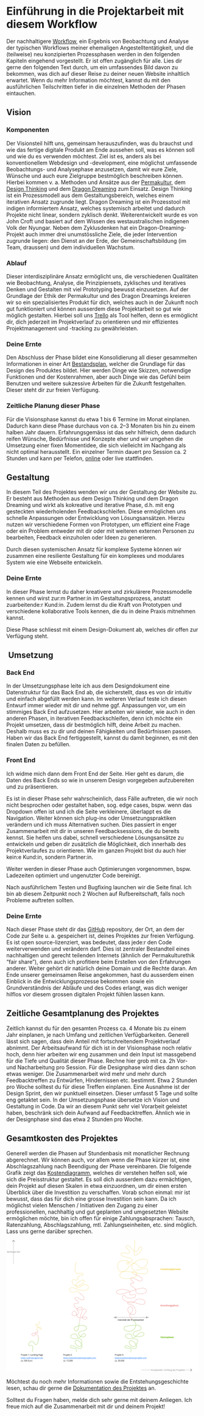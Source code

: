 # Einführung in die Projektarbeit mit diesem Workflow

Der nachhaltigere [Workflow](https://trello.com/w/userworkspaceaa1c57b2e62ef5488e9680dea9d99fce), ein Ergebnis von Beobachtung und Analyse der typischen Workflows meiner ehemaligen Angestelltentätigkeit, und die (teilweise) neu konzipierten Prozessphasen werden in den folgenden Kapiteln eingehend vorgestellt. Er ist offen zugänglich für alle. Lies dir gerne den folgenden Text durch, um ein umfassendes Bild davon zu bekommen, was dich auf dieser Reise zu deiner neuen Website inhaltlich erwartet. Wenn du mehr Information möchtest, kannst du mit den ausführlichen Teilschritten tiefer in die einzelnen Methoden der Phasen eintauchen.

## Vision

### Komponenten

Der Visionsteil hilft uns, gemeinsam herauszufinden, was du brauchst und wie das fertige digitale Produkt am Ende aussehen soll, was es können soll und wie du es verwenden möchtest. Ziel ist es, anders als bei konventionellem Webdesign und -development, eine möglichst umfassende Beobachtungs- und Analysephase anzusetzen, damit wir eure Ziele, Wünsche und auch eure Zielgruppe bestmöglich beschreiben können. Hierbei kommen v. a. Methoden und Ansätze aus der [Permakultur](https://www.permakultur.de/was-ist-permakultur), dem [Design Thinking](https://www.interaction-design.org/literature/topics/design-thinking) und dem [Dragon Dreaming](https://dragondreaming.org/) zum Einsatz. Design Thinking ist ein Prozessmodell aus dem Gestaltungsbereich, welches einem iterativen Ansatz zugrunde liegt. Dragon Dreaming ist ein Prozesstool mit indigen informiertem Ansatz, welches systemisch arbeitet und dadurch Projekte nicht linear, sondern zyklisch denkt. Weiterentwickelt wurde es von John Croft und basiert auf dem Wissen des westaustralischen indigenen Volk der Nyungar. Neben dem Zyklusdenken hat ein Dragon-Dreaming-Projekt auch immer drei unumstössliche Ziele, die jeder Intervention zugrunde liegen: den Dienst an der Erde, der Gemeinschaftsbildung (im Team, draussen) und dem individuellen Wachstum.

### Ablauf

Dieser interdisziplinäre Ansatz ermöglicht uns, die verschiedenen Qualitäten wie Beobachtung, Analyse, die Prinzipiensets, zyklisches und iteratives Denken und Gestalten mit viel Prototyping bewusst einzusetzen. Auf der Grundlage der Ethik der Permakultur und des Dragon Dreamings kreieren wir so ein spezialisiertes Produkt für dich, welches auch in der Zukunft noch gut funktioniert und können ausserdem diese Projektarbeit so gut wie möglich gestalten. Hierbei soll uns [Trello](https://trello.com/) als Tool helfen, denn es ermöglicht dir, dich jederzeit im Projektverlauf zu orientieren und mir effizientes Projektmanagement und -tracking zu gewährleisten.
<!-- 
Konkret werden wir in der Visionsphase viele Fragen wie bspw. das [Initial Interview](../../workflow/detailed/vision.md#initial-interview) oder die [9 Ways Of Observation](../../workflow/detailed/vision.md#9-ways-of-observation) durcharbeiten, aber auch träumerisch und maximalplanerisch mit dem [Traumkreis](../../workflow/detailed/vision.md#traumkreis) und den [Traumskizzen](../../workflow/detailed/vision.md#traumskizzen) erkunden, was denn abseits der Ratio so möglich sein kann. Hieraus werden wir dann eine starke [Vision](../../workflow/detailed/vision.md#vision) kreieren, die uns als Nordstern während unserer gemeinsamen Zusammenarbeit dient und uns immer wieder zu dem zurückführt was dir wichtig ist, sollten wir mal zu sehr im Detail gefangen sein.  -->

### Deine Ernte

Den Abschluss der Phase bildet eine Konsolidierung all dieser gesammelten Informationen in einer Art [Bestandsplan](../../workflow/detailed/vision.md#bestandsplan), welcher die Grundlage für das Design des Produktes bildet. Hier werden Dinge wie Skizzen, notwendige Funktionen und der Kostenrahmen, aber auch Dinge wie das Gefühl beim Benutzen und weitere sukzessive Arbeiten für die Zukunft festgehalten. Dieser steht dir zur freien Verfügung.

<!-- Generell sind die verschiedenen Karten chronologisch angeordnet, d. h., kommen auch ungefähr nacheinander zum Einsatz. Allerdings kann es auch einige Methoden und Interventionen im Backlog geben, die wir vielleicht nie oder erst später / früher brauchen. Das kommt ganz auf deinen / euren Prozess an. Betrachte(t) sie einfach als eine Art Werkzeugkoffer mit Handlungsempfehlung, aus dem wir bei Bedarf das herausnehmen, was uns weiterhilft. Du/ihr bist/seid herzlich dazu eingeladen, hier auch weitere Methoden vorzuschlagen oder anzupassen, wenn dir / euch das hilfreich erscheint. -->

### Zeitliche Planung dieser Phase

Für die Visionsphase kannst du etwa 1 bis 6 Termine im Monat einplanen. Dadurch kann diese Phase durchaus von ca. 2–3 Monaten bis hin zu einem halben Jahr dauern. Erfahrungsgemäss ist das sehr hilfreich, denn dadurch reifen Wünsche, Bedürfnisse und Konzepte eher und wir umgehen die Umsetzung einer fixen Momentidee, die sich vielleicht im Nachgang als nicht optimal herausstellt. Ein einzelner Termin dauert pro Session ca. 2 Stunden und kann per Telefon, [online](https://www.senfcall.de/) oder live stattfinden.

## Gestaltung

In diesem Teil des Projektes wenden wir uns der Gestaltung der Website zu. Er besteht aus Methoden aus dem Design Thinking und dem Dragon Dreaming und wirkt als kokreative und iterative Phase, d.h. mit eng gesteckten wiederholenden Feedbackschleifen. Diese ermöglichen uns schnelle Anpassungen oder Entwicklung von Lösungsansätzen. Hierzu nutzen wir verschiedene Formen von Prototypen, um effizient eine Frage oder ein Problem entweder mit dir oder mit weiteren externen Personen zu bearbeiten, Feedback einzuholen oder Ideen zu generieren.

Durch diesen systemischen Ansatz für komplexe Systeme können wir zusammen eine resiliente Gestaltung für ein komplexes und modulares System wie eine Webseite entwickeln.

### Deine Ernte

In dieser Phase lernst du daher kreativere und zirkulärere Prozessmodelle kennen und wirst zur:m Partner:in im Gestaltungsprozess, anstatt zuarbeitende:r Kund:in. Zudem lernst du die Kraft von Prototypen und verschiedene kollaborative Tools kennen, die du in deine Praxis mitnehmen kannst.

Diese Phase schliesst mit einem Design-Dokument ab, welches dir offen zur Verfügung steht.

##  Umsetzung

### Back End

In der Umsetzungsphase leite ich aus dem Designdokument eine Datenstruktur für das Back End ab, die sicherstellt, dass es von dir intuitiv und einfach abgefüllt werden kann. Im weiteren Verlauf teste ich diesen Entwurf immer wieder mit dir und nehme ggf. Anpassungen vor, um ein stimmiges Back End aufzusetzen. Hier arbeiten wir wieder, wie auch in den anderen Phasen, in iterativen Feedbackschleifen, denn ich möchte ein Projekt umsetzen, dass dir bestmöglich hilft, deine Arbeit zu machen. Deshalb muss es zu dir und deinen Fähigkeiten und Bedürfnissen passen. Haben wir das Back End fertiggestellt, kannst du damit beginnen, es mit den finalen Daten zu befüllen.

<!-- werden wir uns als erstes auf einen nachhaltigen Hoster festlegen. Hier unterstütze ich dich bei der Auswahl und der Bestellung oder des Umzugs deiner Domain, der Einrichtung eines Mailaccounts für deine Domain etc. Im nächsten Schritt nehme ich auf Grundlage des Designdokumentes eine https://trello.com/c/iQ7PBJFa/8-strukturelle-analyse  vor, d. h. ich leite ab, welche Datenfelder das Back End braucht, damit es von dir intuitiv und einfach abgefüllt werden kann. Dies passiert in enger Anlehnung an das Design, damit bestmöglich abstrakte Datenbankmasken verhindert werden können und dir klar ist, woran du grade arbeitest.  -->

### Front End

Ich widme mich dann dem Front End der Seite. Hier geht es darum, die Daten des Back Ends so wie in unserem Design vorgegeben aufzubereiten und zu präsentieren.

 <!-- Wie auch im Design sind hier echte Beispieldaten von dir wie Texte, Bilder, ggf. Videos, dein Logo, etc. sehr wichtig, um mit echten Daten zu gestalten und zu entwickeln., da Blindtext wie lorem ipsum anders umbricht als unsere Sprache und dadurch das Layout verändern kann. Ausserdem wird für dich einfacher, einen Bezug herzustellen. -->

Es ist in dieser Phase sehr wahrscheinlich, dass Fälle auftreten, die wir noch nicht besprochen oder gestaltet haben, sog. edge cases, bspw. wenn das Dropdown offen ist und ich die Seite verkleinere, überlappt es die Navigation. Weiter können sich plug-ins oder Umsetzungspraktiken verändern und ich muss Alternativen suchen. Dies passiert in enger Zusammenarbeit mit dir in unseren Feedbacksessions, die du bereits kennst. Sie helfen uns dabei, schnell verschiedene Lösungsansätze zu entwickeln und geben dir zusätzlich die Möglichkeit, dich innerhalb des Projektverlaufes zu orientieren. Wie im ganzen Projekt bist du auch hier kein:e Kund:in, sondern Partner:in.

Weiter werden in dieser Phase auch Optimierungen vorgenommen, bspw. Ladezeiten optimiert und ungenutzter Code bereinigt.

Nach ausführlichem Testen und Bugfixing launchen wir die Seite final. Ich bin ab diesem Zeitpunkt noch 2 Wochen auf Rufbereitschaft, falls noch Probleme auftreten sollten.

<!-- Ist die Seite zu ca. 80% umgesetzt, werde ich sie für eine <https://trello.com/c/MGv45kI7/11-interim-evaluation> auf einer Subdomain  (<www.dev.deinedomain.com>) live schalten (deployen), um etwaige bugs, edge cases und Browserinkompatibilitäten direkt feststellen und beheben zu können. In dieser Schlussphase wird sich unsere Zusammenarbeit noch einmal intensivieren, denn je mehr Augenpaare die Seite auf Designabweichungen untersuchen, desto besser. Wenn wir mit dem Ergebnis zufrieden sind, wird sie final live geschaltet, dieses Mal auf <www.deinedomain.com>. Ich bin ab diesem Zeitpunkt noch 2 Wochen sozusagen auf Rufbereitschaft für ein <https://trello.com/c/40R6fXiz/14-bugfixing>, falls noch Probleme auftreten sollten. -->

### Deine Ernte

Nach dieser Phase steht dir das [GitHub](https://github.com/) repository, der Ort, an dem der Code zur Seite u. a. gespeichert ist, deines Projektes zur freien Verfügung. Es ist open source-lizenziert, was bedeutet, dass jede:r den Code weiterverwenden und verändern darf. Dies ist zentraler Bestandteil eines nachhaltigen und gerecht teilenden Internets (ähnlich der Permakulturethik “fair share”), denn auch ich profitiere beim Erstellen von den Erfahrungen anderer. Weiter gehört dir natürlich deine Domain und die Rechte daran. Am Ende unserer gemeinsamen Reise angekommen, hast du ausserdem einen Einblick in die Entwicklungsprozesse bekommen sowie ein Grundverständnis der Abläufe und des Codes erlangt, was dich weniger hilflos vor diesem grossen digitalen Projekt fühlen lassen kann.

## Zeitliche Gesamtplanung des Projektes

Zeitlich kannst du für den gesamten Prozess ca. 4 Monate bis zu einem Jahr einplanen, je nach Umfang und zeitlichen Verfügbarkeiten.  Generell lässt sich sagen, dass dein Anteil mit fortschreitendem Projektverlauf abnimmt. Der Arbeitsaufwand für dich ist in der Visionsphase noch relativ hoch, denn hier arbeiten wir eng zusammen und dein Input ist massgebend für die Tiefe und Qualität dieser Phase. Rechne hier grob mit ca. 2h Vor- und Nacharbeitung pro Session. Für die Designphase wird dies dann schon etwas weniger. Die Zusammenarbeit wird mehr und mehr durch Feedbacktreffen zu Entwürfen, Hindernissen etc. bestimmt. Etwa 2 Stunden pro Woche solltest du für diese Treffen einplanen. Eine Ausnahme ist der Design Sprint, den wir punktuell einsetzen. Dieser umfasst 5 Tage und sollte eng getaktet sein. In der Umsetzungsphase übersetze ich Vision und Gestaltung in Code. Da wir an diesem Punkt sehr viel Vorarbeit geleistet haben, beschränk sich dein Aufwand auf Feedbacktreffen. Ähnlich wie in der Designphase sind das etwa 2 Stunden pro Woche.

## Gesamtkosten des Projektes

Generell werden die Phasen auf Stundenbasis mit monatlicher Rechnung abgerechnet. Wir können auch, vor allem wenn die Phase kürzer ist, eine Abschlagszahlung nach Beendigung der Phase vereinbaren. Die folgende Grafik zeigt das [Kostendiagramm](https://miro.com/app/board/uXjVL_R46IQ=/?share_link_id=562033574911), welches dir verstehen helfen soll, wie sich die Preisstruktur gestaltet. Es soll dich ausserdem dazu ermächtigen, dein Projekt auf diesen Skalen in etwa einzuordnen, um dir einen ersten Überblick über die Investition zu verschaffen. Vorab schon einmal: mir ist bewusst, dass das für dich eine grosse Investition sein kann. Da ich möglichst vielen Menschen / Initiativen den Zugang zu einer professionellen, nachhaltig und gut geplanten und umgesetzten Website ermöglichen möchte, bin ich offen für einige Zahlungsabsprachen: Tausch, Ratenzahlung, Abschlagszahlung, mtl. Zahlungseinheiten, etc. sind möglich. Lass uns gerne darüber sprechen.

<a href="https://miro.com/app/board/uXjVL_R46IQ=/" target="_blank">![An image](../../assets/images/kostendiagramm.png)</a>

Möchtest du noch mehr Informationen sowie die Entstehungsgeschichte lesen, schau dir gerne die [Dokumentation des Projektes](../documentation) an.

Solltest du Fragen haben, melde dich sehr gerne mit deinem Anliegen. Ich freue mich auf die Zusammenarbeit mit dir und deinem Projekt!

<!-- Solltest du Anmerkungen, Kritik oder Ideen haben, die du teilen möchtest, melde dich bitte gerne unter [dev@nadineprigann.de](mail.to:dev@nadineprigann.de). Ich freue mich immer auf Austausch und Kollaboration, denn dadurch kann ein resilienteres Projekt entstehen. -->

<!-- Für mich gingen mit dem Design des Workflows auch die Fragen der Repräsentation einher: wo wird dieser Workflow festgehalten? Wie wird er visuell dargestellt? Welche Aufgaben hat diese Visualisierung? Kann ich die reine Visualisierung mit einem Mehrwert verknüpfen? -->
